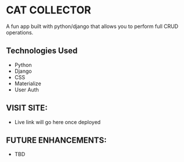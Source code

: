 # CAT COLLECTOR

A fun app built with python/django that allows you to perform full CRUD operations.

## Technologies Used

- Python
- Django
- CSS
- Materialize
- User Auth

## VISIT SITE:

- Live link will go here once deployed 

## FUTURE ENHANCEMENTS:

- TBD
